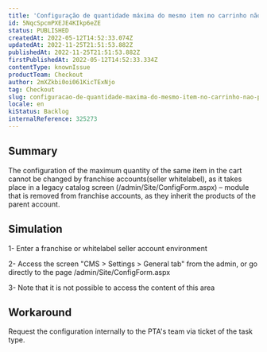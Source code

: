 ```yaml
---
title: 'Configuração de quantidade máxima do mesmo item no carrinho não pode ser alterada por contas franquia'
id: 5NqcSpcmPXEJE4KIkp6eZE
status: PUBLISHED
createdAt: 2022-05-12T14:52:33.074Z
updatedAt: 2022-11-25T21:51:53.882Z
publishedAt: 2022-11-25T21:51:53.882Z
firstPublishedAt: 2022-05-12T14:52:33.334Z
contentType: knownIssue
productTeam: Checkout
author: 2mXZkbi0oi061KicTExNjo
tag: Checkout
slug: configuracao-de-quantidade-maxima-do-mesmo-item-no-carrinho-nao-pode-ser-alterada-por-contas-franquia
locale: en
kiStatus: Backlog
internalReference: 325273
---
```


## Summary


The configuration of the maximum quantity of the same item in the cart cannot be changed by franchise accounts(seller whitelabel), as it takes place in a legacy catalog screen (/admin/Site/ConfigForm.aspx) – module that is removed from franchise accounts, as they inherit the products of the parent account.



## Simulation


 1- Enter a franchise or whitelabel seller account environment

2- Access the screen "CMS > Settings > General tab" from the admin, or go directly to the page /admin/Site/ConfigForm.aspx​

3- Note that it is not possible to access the content of this area




## Workaround


Request the configuration internally to the PTA's team via ticket of the task type.

